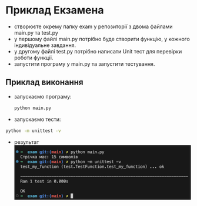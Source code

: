 # Приклад Екзамена
- створюєте окрему папку exam у репозиторії з двома файлами main.py та test.py
- у першому файлі main.py потрібно буде створити функцію, у кожного індивідуальне завдання.
- у другому файлі test.py потрібно написати Unit тест для перевірки роботи функції.
- запустити програму у main.py та запустити тестування.

## Приклад виконання
- запускаємо програму:
  ```bash
  python main.py
  ```
- запускаємо тести:
```bash
python -m unittest -v
```
- результат
![](1.png)
